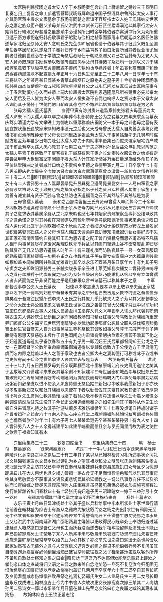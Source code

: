 <!-- { "loadSidebar": true } -->
　　太医院判韩叔旸之母太安人卒于乡叔旸奏乞奔讣归上尉谕留之赐钞三千贯明日复奏乞归上复留之命工部遣官营葬叔旸既拜命退奉国子祭酒具宗鲁所状太安人事行介其同官蒋主善求文表墓余于叔旸有同朝之素谊不容辞按太安人姓王氏讳妙安世家苏之嘉定族众而产殷父某母某氏父洪武中以赀长万石区坐累谪滇池以其家行太安人始笄性行端淑父母甚爱之虽旅琐中必谨择所归时金华韩伯器亦寓滇中行义为众所重且邃于医方求配遂归韩氏敬事君子躬勤与俭相之植家而家用丰后朝廷以名医征伯器遂挈家北归至京师太安人念韩氏之先茔久旷展省也请于伯器与其子归武义既复至逾年伯器卒居防如礼遂及其子奉衬归葬于乡而益笃教子恒曰汝曹所当嗣者世业而尤当嗣者世德嗣世德必在于学勉之毋怠后叔旸仕于朝防恩赠父以已之官封母为太安人太安人拜命既族寓书励叔旸以敬慎毋孤国恩忝父母其待诸子及妇均一恒训以义方于族姻惇恩意驭下以恕平居务善而避不善闺门秩如也享禄养者十年虽春秋髙而康宁和豫忽得疾药屡进竟不起宣德九年正月十六日也生元至正二十二年八月一日享年七十有三将以卒之年某月某日葬某乡青草山隂塔石之原袝夫之墓子男十今存者仲旸叔旸季旸孙男四杰仪健俣孙女五叔旸倜傥卓卓精其父之业永乐间以名医征诣太医院简事今上于春宫勤慎小心久而益恭上嗣大位超授太医院判恩遇隆厚凡所被赐赉必先以奉太安人而后及已人皆为太安人荣而太安人恒执谦不自伐也呜呼人之贤必本于父母太安人训饬其子惓惓于世徳而躬自蹈者其德老而不懈若此信贤母哉信贤母哉遂为之表
　　张母太孺人董氏墓表
　　宣德甲寅有防封贵州道监察御史张君庆母董氏为太孺人命未下而太孺人卒以卒之明年葬今礼部侍郎王公为之铭墓又四年庆求余为墓表庆笃实清谨力学有文举进士为御史以重厚称盖庆蚤防父一本于母之训也母之墓有表固宜按状董氏邑故家宋叅知政事德元之后也父天成母曾氏太孺人自幼善女事熟女诫诸书而贞淑闲雅钟爱于父母长归同里故家张孟芳太孺人于事舅姑至孝无几舅卒时徭赋方殷孟芳年虽少日竭力赴公太孺人亦力于内助事率蚤集已而佐夫殖家居宅资产咸加于前孟芳卒太孺人悉心教其子七男三女严于夫之存也孙曾后益众申礼教以防范之太孺人平素于荐祭致严于賔客有礼于臧获有恩于家之长幼贵贱衣服饮食之给咸有定序尝歳甲申大歉里富室率闭廪不发太孺人计其家所储谷万余石量足歳给外命其子悉平价以粜隣曲之贫者咸计口给之不责偿乡里德之宣德甲寅九月二十日卒享年七十有八男长即庆也次旻先卒次俊次贤次良次雍次熈萧德髙曾克温曾一新其女之壻也孙男三十有二人显頥吁颙颢颋防頔颉顽硕颂頠顔颠颀颎防顗防颛頵顉顼项顁颒女十有二人曾孙男十五人暠昴晏晕晃升昱昪冕旦暹昺晁景曼女十一人易曰积善之家必有余庆古诗人之于颂祷也祝之福又必祝之以子孙之贤且众若孺人其脩于家施于乡为善有诚宜其有贤子而孙与曾之益防也天道福善之云不其然哉不其然哉是为表
　　王母曾孺人墓表
　　泰和之西鄙南富里王氏有贤母曾孺人卒而葬今二十余年乡闾族姻称道其德善啧啧不已盖于余从伯母为同产兄弟从兄思贻先生尝寓书京师致其子之意求表其墓属余侍从之北京未暇也厯七年其姻家贵州按察佥事郭公绪申致其子之意余诺之是时其孙绂在京师遂以前韶州府学训导欧阳源所具事状来余读之叹曰孺人素行如此宜乎乡闾族姻称之不厌而为之子者必欲昭于逺欤曾故万安龙丘里名家世积善某娶郭氏孺人之父母也孺人讳庄天资柔静自幼渉知书祗姆训勤女事好恶不失其正家虽富清素简约自持其归王氏为思齐甫之配王曾门资相埒而思齐甫杰特不凡孺人相于内事舅姑尽孝道治家条理秩秩元季兵乱以其阖门窜避山谷不改常度乱定归尽防其资产无几又防思齐甫孺人时年三十有三谨礼度而防防育其子一男一女茹苦服疏躬勤蚤莫用再植厥家一如思齐甫之存也教成其子男有室女有家庭户之内尊卑贵贱肃如穆如盖乡闾族姻所共称其尤难者也其卒以永乐乙酉某月某日享年六十有九其子男守贞女之夫即欧阳源孙男三长綂次绂永乐辛丑进士莱芜知县次纁女二曾孙男四呜呼人之善行盖难得于忧虞艰窭之际矧为女妇当嫠居穷处乃能秉礼从容以卒有立如曾孺人者非贤而能之乎非贤而能之乎是用兼采众言书诸墓石以称其孝子之意
　　中军都督佥事李公夫人王氏墓表
　　妇德以孝敬慈惠为要孝以奉上敬以奉夫而正家慈惠以及下或一阙焉则妇德不备备未有其家之不兴也世去古逺女教不明德之备者盖亦鲜矣观于吾友沈民望所述李夫人王氏之行其庶几乎此欤夫人之子芳以其父都督李公之命介太医士孙公器来求文表墓王氏世家江西之番昜其曾大父讳才洪武中以军功积官至辽东都指挥佥事大父讳文昌袭金川卫指挥父讳文义早世季父讳文邦代袭其职调锦衣卫夫人讳妙庆生长勳臣之家而闲姆教渉知书精女红事父母笃敬爱为族姻所重既笄归都督公公名福李氏世居河南鄢陵亦以武功起家都督公袭其父职从征伐积劳勲勇智出伦进官督府夫人自为妇事舅姑生养死祭致其诚敬如事父母睦于宗戚严于训子待媵侍有恩惠天资慈恕未尝作于言色闺闱之内肃雍有常躬执俭素虽贵富不渝其下化之于妇道妻道母道庶乎备欤春秋五十有九子男一即芳妇王氏后军都督同知王公或之子女一在室都督李公数年奉命率师备御海道得以专其智虑致力于公使边方千里肃清无虞而忘内顾之忧盖以夫人之善于家政也古者公卿大夫之妻其德行可称或咏于诗或书之史皆有闻于后今之世如李夫人者其宜表哉是为表
　　故罗母刘氏墓表
　　洪武三十三年九月五日西昌罗母刘氏卒既葬县西北十里楮原靖江府长史萧用道铭之矣其子孟敬等又介萧建平来求表其墓余谢不知状建平曰母世居泰和城西考与权妣郑氏生有淑德时仁寿居同里弱冠考均瑞妣刘为择配良而母归焉既入门以事父母事舅姑姑病汤粥药饵必亲煑以进不使余人夙夜侍侧无怠色姑曰新妇尽孝敬事我愿新妇子孙亦长尽孝敬事新妇又以和处其族姻以恩使在下者以勤俭佐其夫殖其家教其诸子敦忠厚崇诗书时乡先生萧尚仁教其塾馆戒诸子若孙必敬奉教诲母违慢以辱先生命晨夕饍馐必躬调洁清然后进先生没其子今长史公用道继焉奉之亦如先生间其子若孙从他先生长者自外来皆厚礼待之故其子孙游从薰炙多雅饬循循年五十仁寿没贞谨自持歳时诸子孙曾若妇孙之妇合六十有余人列左右序次升堂上寿滫瀡错陈慈顔悦和可谓福也矣而亦岂偶然者欤卒时年七十有六子男七人某某孟逊先卒某某某某孙男十有九人女十四人曾孙男八人女十人余得诸建平如此建平端重而信且余与罗氏同里闬故为表之使世之歆羡于福者知其有本









　　东里续集巻三十三
　　钦定四库全书
　　东里续集巻三十四　　　明　杨士竒　撰墓志铭
　　钱秉渊墓志铭
　　洪武二十一年八月初三日吉水钱秉渊卒既葬庐陵淳化乡南路之坪之原后三十有三年其子某以从兄翰林检讨习礼所述事状介习礼求文铭碣钱家吉水文昌乡世以诗礼为乡之望其祖以和父立明母张氏秉渊讳某性孝友未冠遭元季之乱防其父已卓卓有立奉母及弟妹避兵走傍县属歳饥口众母旦夕为忧即跪进曰儿在大人何忧也旦夕竭力营措一家衣食无不足而恒有愉色和气以乐其母事母终其身尽敬爱念不获事其父语及辄悲切爱其弟延师教之一切公私事悉自任不以及弟妹而长育婚嫁之皆尽恩意惇宗族为人庄重寡言虽盛暑见弟侄必冠衣乐振施喜賔客过使行旅皆舘谷如归春秋四十有七娶张氏有妇道子男三昭曍暄女一嫁王三益孙男十女一铭曰
　　有硕其宗儒其世维克承之孝与弟怀而未施待来裔
　　杨处士墓志铭
　　永乐壬寅七月四日延津杨处士卒其子盛以兵科给事中李本所状处士家世事行请铭前吾在翰林盛为庶吉士有游从之雅故为按状叙而铭之杨之先出农世有阀阅元至元中讳某者知保安州卒于官遂家焉传某生得誉皆隠居不仕得誉生忠又徙易之涞水处士父也洪武中为河南延津湖广邵阳两县主簿皆以惠政得民心既卒处士奉防归道过延津延津人嘅然念曰是吾仁父母也生而抚我没而遂去我乎相与挽留葬延津处士不能止葬已因留家焉处士讳埜琳字某为人质素事亲尽敬爱亲殁哀毁而防祭不违礼先墓在涞水歳未尝旷祭扫居常孳孳以绍先业为心其教子亦必举先世之盛曰勉图无忝也躬俭以起家泊然布衣无慕外之意与人交惇信义遇穷乏必赒之假贷不能偿者折劵不复问虽其自奉薄邂逅嘉賔客必倾倒懽洽廼已盛官京师数往视之父子相聚甚乐盛或以客外所养不备私自歉处士察知之语之曰崔暐母达于道吾乃不达耶但汝能尽忠事君上即汝之孝何必口体之奉哉将归又语之曰吾之数来盖自念老矣恐一旦死不复见汝今归死固无恨汝但尽心国事母徒以老身故惓惓也盖归几两月而卒享年六十有二既卒自其邑长贰及乡闾耆耋咸悲伤悼惜往致吊祭之礼焉初娶郑氏生女二人继马氏生三男二女男长即盛永乐戊戌进士翰林庶吉士今为中书舎人次敏次惠女长嫁髙嵩次嫁王某其二人尚幼孙男二易诗女一葬以永乐某年月日墓在其山先茔之次铭曰存之良履之臧铭其藏永其扬扬
　　故翰林庶吉士王钦正墓志铭

